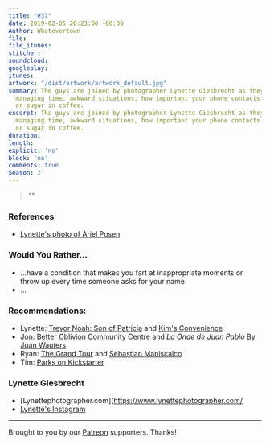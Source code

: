 ```yaml
---
title: "#37"
date: 2019-02-05 20:23:00 -06:00
Author: Whatevertown
file: 
file_itunes: 
stitcher: 
soundcloud: 
googleplay: 
itunes: 
artwork: "/dist/artwork/artwork_default.jpg"
summary: The guys are joined by photographer Lynette Giesbrecht as they talk about
  managing time, awkward situations, how important your phone contacts are, and cream
  or sugar in coffee.
excerpt: The guys are joined by photographer Lynette Giesbrecht as they talk about
  managing time, awkward situations, how important your phone contacts are, and cream
  or sugar in coffee.
duration: 
length: 
explicit: 'no'
block: 'no'
comments: true
Season: 2
---
```


> ""

### References
- [Lynette's photo of Ariel Posen](https://www.instagram.com/p/BsWHMHAn1bR/)

### Would You Rather…
- …​have a condition that makes you fart at inappropriate moments or throw up every time someone asks for your name.
- …

### Recommendations:
- Lynette: [Trevor Noah: Son of Patricia](https://www.netflix.com/ca/title/80239932) and [Kim's Convenience](https://www.cbc.ca/kimsconvenience/)
- Jon: [Better Oblivion Community Centre](https://open.spotify.com/album/5622zSt4RLqNSPShdqmWpj?si=705tkK20SmadvJPZ_yMa5Q)
and [*La Onde de Juan Pablo* By Juan Wauters](https://open.spotify.com/album/7vnOLMJbcoOeotQTWw2Gkx?si=n5ff0GoSRN6mNQIFpywk_w)
- Ryan: [The Grand Tour](https://www.primevideo.com/detail/amzn1.dv.gti.b2ac2306-8a2f-d970-10ac-253fbd6b0aaa?ref_=dvm_pds_gen_CA_kc_s_g|c_231848609468_m_TeGJvLaM-dc_s__) and [Sebastian Maniscalco](https://sebastianlive.com/home/)
- Tim: [Parks on Kickstarter](https://www.kickstarter.com/projects/keymastergames/parks-the-board-game)

### Lynette Giesbrecht
- [Lynettephotographer.com](https://www.lynettephotographer.com/
- [Lynette's Instagram](https://www.instagram.com/lynette.photographer/)

---

Brought to you by our [Patreon](https://www.patreon.com/whatevertown) supporters. Thanks!
